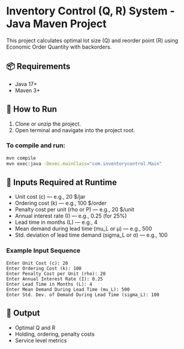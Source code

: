 # Inventory Control (Q, R) System - Java Maven Project

This project calculates optimal lot size (Q) and reorder point (R) using Economic Order Quantity with backorders.

## 📦 Requirements

- Java 17+
- Maven 3+

## 🚀 How to Run

1. Clone or unzip the project.
2. Open terminal and navigate into the project root.

### To compile and run:
```bash
mvn compile
mvn exec:java -Dexec.mainClass="com.inventorycontrol.Main"
```

## 📌 Inputs Required at Runtime

- Unit cost (c) — e.g., 20 $/jar
- Ordering cost (k) — e.g., 100 $/order
- Penalty cost per unit (rho or P) — e.g., 20 $/unit
- Annual interest rate (I) — e.g., 0.25 (for 25%)
- Lead time in months (L) — e.g., 4
- Mean demand during lead time (mu_L or μ) — e.g., 500
- Std. deviation of lead time demand (sigma_L or σ) — e.g., 100

### Example Input Sequence

```
Enter Unit Cost (c): 20
Enter Ordering Cost (k): 100
Enter Penalty Cost per Unit (rho): 20
Enter Annual Interest Rate (I): 0.25
Enter Lead Time in Months (L): 4
Enter Mean Demand During Lead Time (mu_L): 500
Enter Std. Dev. of Demand During Lead Time (sigma_L): 100
```

## 🧾 Output

- Optimal Q and R
- Holding, ordering, penalty costs
- Service level metrics
